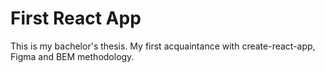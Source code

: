 # First React App

This is my bachelor's thesis. My first acquaintance with create-react-app, Figma and BEM methodology.
